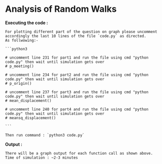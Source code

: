 # Analysis of Random Walks


**Executing the code :**

    For plotting different part of the question on graph please uncomment accordingly the last 10 lines of the file `code.py` as directed.
    As follwowing:-

    ```python3

    # uncomment line 231 for part1 and run the file using cmd "python code.py" then wait until simulation gets over
    # p_meeting()

    # uncomment line 234 for part2 and run the file using cmd "python code.py" then wait until simulation gets over
    # p_origin()

    # uncomment line 237 for part3 and run the file using cmd "python code.py" then wait until simulation gets over
    # mean_displacement()

    # uncomment line 240 for part4 and run the file using cmd "python code.py" then wait until simulation gets over
    # meansq_displacement()

    ```

    Then run command : `python3 code.py`

**Output :**

    There will be a graph output for each function call as shown above.
    Time of simulation : ~2-3 minutes